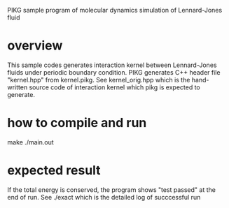 PIKG sample program of molecular dynamics simulation of Lennard-Jones fluid

# overview
This sample codes generates interaction kernel between Lennard-Jones fluids under periodic boundary condition.
PIKG generates C++ header file "kernel.hpp" from kernel.pikg.
See kernel_orig.hpp which is the hand-written source code of interaction kernel which pikg is expected to generate.

# how to compile and run
make
./main.out

# expected result
If the total energy is conserved, the program shows "test passed" at the end of run.
See ./exact which is the detailed log of succcessful run
